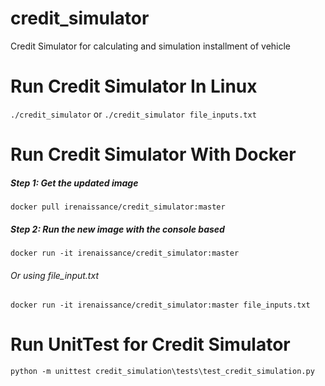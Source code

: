 # credit_simulator
Credit Simulator for calculating and simulation installment of vehicle

# Run Credit Simulator In Linux
```./credit_simulator``` or ```./credit_simulator file_inputs.txt```

# Run Credit Simulator With Docker
##### Step 1: Get the updated image
```docker pull irenaissance/credit_simulator:master```
##### Step 2: Run the new image with the console based
```docker run -it irenaissance/credit_simulator:master```

###### Or using file_input.txt
```docker run -it irenaissance/credit_simulator:master file_inputs.txt```

# Run UnitTest for Credit Simulator
```python -m unittest credit_simulation\tests\test_credit_simulation.py```
